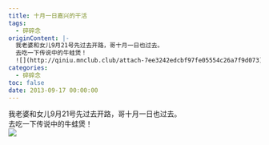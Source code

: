 ```yaml
---
title: 十月一日嘉兴的干活
tags:
  - 碎碎念
originContent: |-
  我老婆和女儿9月21号先过去开路，哥十月一日也过去。  
  去吃一下传说中的牛蛙煲！  
  ![](http://qiniu.mnclub.club/attach-7ee3242edcbf97fe05554c26a7f9d073)
categories:
  - 碎碎念
toc: false
date: 2013-09-17 00:00:00
---
```


我老婆和女儿9月21号先过去开路，哥十月一日也过去。  
去吃一下传说中的牛蛙煲！  
![](http://qiniu.mnclub.club/attach-7ee3242edcbf97fe05554c26a7f9d073!detail)